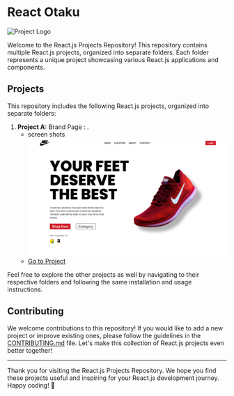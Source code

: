 # React Otaku

![Project Logo](project_logo.png)

Welcome to the React.js Projects Repository! This repository contains multiple React.js projects, organized into separate folders. Each folder represents a unique project showcasing various React.js applications and components.


## Projects

This repository includes the following React.js projects, organized into separate folders:

1. **Project A:** Brand Page : .
   - screen shots
   ![Alt text](<brand-page/public/images/Product Page.png>)
   - [Go to Project](./brand-page)


Feel free to explore the other projects as well by navigating to their respective folders and following the same installation and usage instructions.

## Contributing

We welcome contributions to this repository! If you would like to add a new project or improve existing ones, please follow the guidelines in the [CONTRIBUTING.md](CONTRIBUTING.md) file. Let's make this collection of React.js projects even better together!

---

Thank you for visiting the React.js Projects Repository. We hope you find these projects useful and inspiring for your React.js development journey. Happy coding! 🚀
